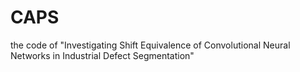 # CAPS
the code of "Investigating Shift Equivalence of Convolutional Neural Networks in Industrial Defect Segmentation"
